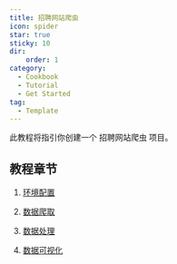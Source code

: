 ```yaml
---
title: 招聘网站爬虫
icon: spider
star: true
sticky: 10
dir:
    order: 1
category:
  - Cookbook
  - Tutorial
  - Get Started
tag:
  - Template
---
```


此教程将指引你创建一个 招聘网站爬虫 项目。

<!-- more -->
## 教程章节

1. [环境配置](env.md)

1. [数据爬取](scraping.md)

1. [数据处理](processing.md)

1. [数据可视化](visualization.md)



